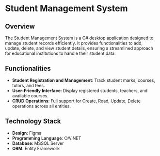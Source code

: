 # Student Management System

## Overview
The Student Management System is a C# desktop application designed to manage student records efficiently. It provides functionalities to add, update, delete, and view student details, ensuring a streamlined approach for educational institutions to handle their student data.

## Functionalities
- **Student Registration and Management**: Track student marks, courses, tutors, and fees.
- **User-Friendly Interface**: Display registered students, teachers, and available courses.
- **CRUD Operations**: Full support for Create, Read, Update, Delete operations across all entities.

## Technology Stack
- **Design**: Figma
- **Programming Language**: C#/.NET
- **Database**: MSSQL Server
- **ORM**: Entity Framework
